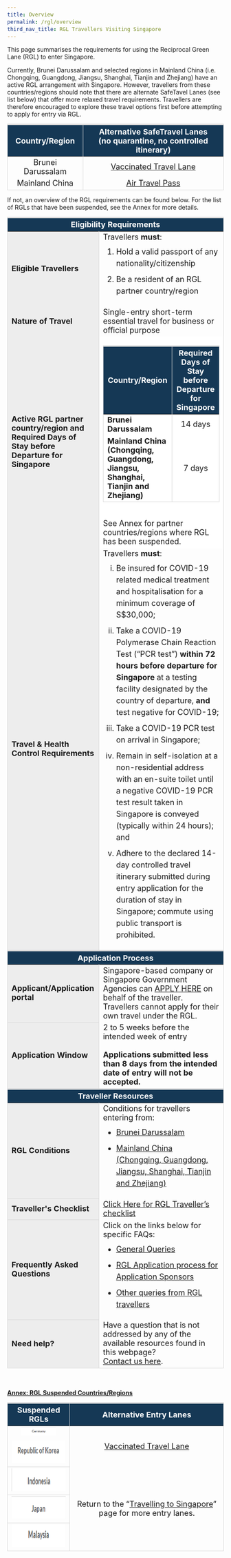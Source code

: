 ```yaml
---
title: Overview
permalink: /rgl/overview
third_nav_title: RGL Travellers Visiting Singapore
---
```

This page summarises the requirements for using the Reciprocal Green Lane (RGL) to enter Singapore.

Currently, Brunei Darussalam and selected regions in Mainland China (i.e. Chongqing, Guangdong, Jiangsu, Shanghai, Tianjin and Zhejiang) have an active RGL arrangement with Singapore. However, travellers from these countries/regions should note that there are alternate SafeTavel Lanes (see list below) that offer more relaxed travel requirements. Travellers are therefore encouraged to explore these travel options first before attempting to apply for entry via RGL.

<table>
<thead>
<tr>
<th style="font-size:18px; border-top:3px solid #D8D8D8; border-left:1px solid #D8D8D8; border-right:1px solid #D8D8D8; background-color:#153855; color:white;text-align:center;"><b>Country/Region</b></th>
<th style="font-size:18px; border-top:3px solid #D8D8D8; border-left:1px solid #D8D8D8; border-right:1px solid #D8D8D8; background-color:#153855; color:white;text-align:center;"><b>Alternative SafeTravel Lanes</b><br> 
(no quarantine, no controlled itinerary)
</th>
</tr>
</thead>
<tbody>
<tr>
<td style="font-size:18px;border-left:1px solid #D8D8D8; border-right:1px solid #D8D8D8;text-align:center;vertical-align:middle;">Brunei Darussalam 
</td>
<td style="font-size:18px;border-left:1px solid #D8D8D8; border-right:1px solid #D8D8D8;text-align:center;vertical-align:middle;"><a href="/vtl/requirements-and-process">Vaccinated Travel Lane</a>
</td>
</tr>
<tr>
<td style="font-size:18px;border-left:1px solid #D8D8D8; border-right:1px solid #D8D8D8;border-bottom:1px solid #D8D8D8;text-align:center;vertical-align:middle;">Mainland China 
</td>
<td style="font-size:18px;border-left:1px solid #D8D8D8; border-right:1px solid #D8D8D8; border-bottom:1px solid #D8D8D8;text-align:center;vertical-align:middle;"><a href="/atp/overview">Air Travel Pass</a>
</td>
</tr>
</tbody>
</table>

If not, an overview of the RGL requirements can be found below. For the list of RGLs that have been suspended, see the Annex for more details.

<table>
<thead>
<tr>
<th colspan="2" style="font-size:18px; border-top:3px solid #D8D8D8; border-left:1px solid #D8D8D8; border-right:1px solid #D8D8D8; background-color:#153855; color:white;text-align:center;"><b>Eligibility Requirements</b></th>
</tr>
</thead>
<tbody>
   <tr>
    <td style="font-size:18px;border-left:1px solid #D8D8D8; border-right:1px solid #D8D8D8; background-color:#EDEDED;"><b>Eligible Travellers</b></td>
    <td style="font-size:18px;border-right:1px solid #D8D8D8;">Travellers <b>must</b>:
	<ol style="margin-top:0px; list-style-type: decimal;">
	<li style="font-size:18px; margin-top:10px; margin-bottom:0px; line-height:1.5;">Hold a valid passport of any nationality/citizenship</li>
	<li style="font-size:18px; margin-top:10px; margin-bottom:0px; line-height:1.5;">Be a resident of an RGL partner country/region</li>
	</ol>
	</td>
 </tr>
   <tr>
    <td style="font-size:18px;border-left:1px solid #D8D8D8; border-right:1px solid #D8D8D8; background-color:#EDEDED;"><b>Nature of Travel</b></td>
    <td style="font-size:18px;border-right:1px solid #D8D8D8; vertical-align:middle;">Single-entry short-term essential travel for business or official purpose</td>
	</tr>
	<tr>
	    <td style="font-size:18px;border-left:1px solid #D8D8D8; border-right:1px solid #D8D8D8; background-color:#EDEDED;"><b>Active RGL partner country/region and Required Days of Stay before Departure for Singapore</b></td>
	<td style="font-size:18px;border-left:1px solid #D8D8D8; border-right:1px solid #D8D8D8; background-color:#FFFFFF;">	
<table>
<thead>
<tr>
<th style="font-size:18px; border-top:3px solid #D8D8D8; border-left:1px solid #D8D8D8; border-right:1px solid #D8D8D8; background-color:#153855; color:white;text-align:center;vertical-align:middle;"><b>Country/Region</b></th>
<th style="font-size:18px; border-top:3px solid #D8D8D8; border-left:1px solid #D8D8D8; border-right:1px solid #D8D8D8; background-color:#153855; color:white;text-align:center;vertical-align:middle; margin-bottom:10px;"><b>Required Days of Stay before Departure for Singapore</b>
</th>
</tr>
</thead>
<tbody>
<tr>
<td style="font-size:18px;border-left:1px solid #D8D8D8; border-right:1px solid #D8D8D8; text-align:left;vertical-align:middle;"><b>Brunei Darussalam</b> 
</td>
<td style="font-size:18px;border-left:1px solid #D8D8D8; border-right:1px solid #D8D8D8; text-align:center;vertical-align:middle;">14 days
</td>
</tr>
<tr>
<td style="font-size:18px;border-left:1px solid #D8D8D8; border-right:1px solid #D8D8D8;border-bottom:1px solid #D8D8D8; text-align:left;vertical-align:middle;"><b>Mainland China (Chongqing, Guangdong, Jiangsu, Shanghai, Tianjin and Zhejiang)</b>
</td>
<td style="font-size:18px;border-left:1px solid #D8D8D8; border-right:1px solid #D8D8D8; border-bottom:1px solid #D8D8D8; text-align:center; vertical-align:middle;">7 days
</td>
</tr>
</tbody>
</table><br>
See Annex for partner countries/regions where RGL has been suspended.
</td>
 </tr>
  <tr>
    <td style="font-size:18px;border-left:1px solid #D8D8D8; border-right:1px solid #D8D8D8; background-color:#EDEDED;"><b>Travel & Health Control Requirements</b></td>
    <td style="font-size:18px;border-right:1px solid #D8D8D8;">Travellers <b>must</b>:
	<ol style="margin-top:0px; list-style-type: lower-roman;">
	<li style="font-size:18px; margin-top:10px; margin-bottom:0px; line-height:1.5;">Be insured for COVID-19 related medical treatment and hospitalisation for a minimum coverage of S$30,000;</li>
	<li style="font-size:18px; margin-top:10px; margin-bottom:0px; line-height:1.5;">Take a COVID-19 Polymerase Chain Reaction Test (“PCR test”) <b>within 72 hours before departure for Singapore</b> at a testing facility designated by the country of departure, <b>and</b> test negative for COVID-19;</li>
		<li style="font-size:18px; margin-top:10px; margin-bottom:0px; line-height:1.5;">Take a COVID-19 PCR test on arrival in Singapore;</li>
			<li style="font-size:18px; margin-top:10px; margin-bottom:0px; line-height:1.5;">Remain in self-isolation at a non-residential address with an en-suite toilet until a negative COVID-19 PCR test result taken in Singapore is conveyed (typically within 24 hours); and</li>
				<li style="font-size:18px; margin-top:10px; margin-bottom:0px; line-height:1.5;">Adhere to the declared 14-day controlled travel itinerary submitted during entry application for the duration of stay in Singapore; commute using public transport is prohibited.</li>
	</ol>
	</td>
 </tr>
	</tbody>
<thead>
<tr>
<th colspan="2" style="font-size:18px;border-top:3px solid #D8D8D8; border-left:1px solid #D8D8D8; border-right:1px solid #D8D8D8; background-color:#153855; color:white; text-align:center;"><b>Application Process</b></th>
</tr>
</thead>
<tbody>
<tr>
<td style="font-size:18px;border-left:1px solid #D8D8D8;border-bottom:1px solid #D8D8D8; border-right:1px solid #D8D8D8; background-color:#EDEDED;"><b>Applicant/Application portal</b></td>
<td style="font-size:18px;border-right:1px solid #D8D8D8; vertical-align:middle;">Singapore-based company or Singapore Government Agencies can <a href="https://go.gov.sg/vtl-portal" target="_blank">APPLY HERE</a> on behalf of the traveller. Travellers cannot apply for their own travel under the RGL.</td>
</tr>
<tr>
<td style="font-size:18px;border-left:1px solid #D8D8D8;border-bottom:1px solid #D8D8D8; border-right:1px solid #D8D8D8; background-color:#EDEDED;"><b>Application Window</b></td>
<td style="font-size:18px;border-right:1px solid #D8D8D8; vertical-align:middle;">2 to 5 weeks before the intended week of entry<br><br>
<b>Applications submitted less than 8 days from the intended date of entry will not be accepted.</b>
</td>
</tr>
</tbody>
<thead>
<tr>
<th colspan="2" style="font-size:18px;border-top:3px solid #D8D8D8; border-left:1px solid #D8D8D8; border-right:1px solid #D8D8D8; background-color:#153855; color:white; text-align:center;"><b>Traveller Resources</b></th>
</tr>
</thead>
<tbody>
	<tr>
<td style="font-size:18px;border-left:1px solid #D8D8D8;border-bottom:1px solid #D8D8D8; border-right:1px solid #D8D8D8; background-color:#EDEDED;"><b>RGL Conditions</b></td>
<td style="font-size:18px;border-right:1px solid #D8D8D8;">Conditions for travellers entering from:
<ol style="margin-top:0px; list-style-type: disc;">
<li style="font-size:18px; margin-top:10px; margin-bottom:0px; line-height:1.5;"><a href="/brunei/rgl/terms-and-conditions" target="_blank">Brunei Darussalam</a></li>
<li style="font-size:18px; margin-top:10px; margin-bottom:0px; line-height:1.5;"><a href="/china/rgl/terms-and-conditions" target="_blank">Mainland China (Chongqing, Guangdong, Jiangsu, Shanghai, Tianjin and Zhejiang)</a></li> 
</ol>
 </td>
</tr>
		<tr>
<td style="font-size:18px;border-left:1px solid #D8D8D8;border-bottom:1px solid #D8D8D8; border-right:1px solid #D8D8D8; background-color:#EDEDED;"><b>Traveller's Checklist</b></td>
<td style="font-size:18px;border-right:1px solid #D8D8D8;"><a href="/rgl/travel-checklist" target="_blank">Click Here for RGL Traveller’s checklist</a></td>
</tr>
<tr>
<td style="font-size:18px;border-left:1px solid #D8D8D8;border-bottom:1px solid #D8D8D8; border-right:1px solid #D8D8D8; background-color:#EDEDED;"><b>Frequently Asked Questions</b></td>
<td style="font-size:18px;border-right:1px solid #D8D8D8;">Click on the links below for specific FAQs:
<ul style="margin-top:0px; list-style-type: disc;">
<li style="font-size:18px; margin-top:10px; margin-bottom:0px; line-height:1.5;"><a href="/rgl/faq#General">General Queries</a></li>
<li style="font-size:18px; margin-top:10px; margin-bottom:0px; line-height:1.5;"><a href="/rgl/faq#Applicationprocess">RGL Application process for Application Sponsors</a></li>
<li style="font-size:18px; margin-top:10px; margin-bottom:0px; line-height:1.5;"><a href="/rgl/faq">Other queries from RGL travellers</a></li>
</ul>
 </td>
</tr>
<tr>
<td style="font-size:18px;border-left:1px solid #D8D8D8;border-bottom:1px solid #D8D8D8; border-right:1px solid #D8D8D8; background-color:#EDEDED;"><b>Need help?</b></td>
<td style="font-size:18px;border-right:1px solid #D8D8D8; border-bottom:1px solid #D8D8D8;">Have a question that is not addressed by any of the available resources found in this webpage?<br/><a href="https://go.gov.sg/sto-enquiry">Contact us here</a>.
 </td>
</tr>
</tbody>
</table>
<br><br>
<u><b>Annex: RGL Suspended Countries/Regions</b></u>
<table>
<thead>
<tr>
<th style="font-size:18px; border-top:3px solid #D8D8D8; border-left:1px solid #D8D8D8; border-right:1px solid #D8D8D8; background-color:#153855; color:white;text-align:center;"><b>Suspended RGLs</b></th>
<th style="font-size:18px; border-top:3px solid #D8D8D8; border-left:1px solid #D8D8D8; border-right:1px solid #D8D8D8; background-color:#153855; color:white;text-align:center;"><b>Alternative Entry Lanes</b>
</th>
</tr>
</thead>
<tbody>
<tr>
<td style="font-size:18px;border-left:1px solid #D8D8D8; border-right:1px solid #D8D8D8;text-align:center;vertical-align:middle;"><img src="/images/Germany.png" width="80" height="20">
</td>
<td rowspan="2" style="font-size:18px;border-left:1px solid #D8D8D8; border-right:1px solid #D8D8D8;text-align:center;vertical-align:middle;"><a href="">Vaccinated Travel Lane</a>
</td>
</tr>
<tr>
<td style="font-size:18px;border-left:1px solid #D8D8D8; border-right:1px solid #D8D8D8;border-bottom:1px solid #D8D8D8;text-align:center;vertical-align:middle;"><img src="/images/ROK.png" width="147" height="53">
</td>
</tr>
<tr>
<td style="font-size:18px;border-left:1px solid #D8D8D8; border-right:1px solid #D8D8D8;border-bottom:1px solid #D8D8D8;text-align:center;vertical-align:middle;"><img src="/images/Indonesia.png" width="147" height="53"></td>
<td rowspan="3" style="font-size:18px;border-left:1px solid #D8D8D8; border-right:1px solid #D8D8D8;border-bottom:1px solid #D8D8D8;text-align:center;vertical-align:middle;">Return to the “<a href="/arriving/overview">Travelling to Singapore</a>” page for more entry lanes.</td>
</tr>
<tr>
<td style="font-size:18px;border-left:1px solid #D8D8D8; border-right:1px solid #D8D8D8;border-bottom:1px solid #D8D8D8;text-align:center;vertical-align:middle;"><img src="/images/Japan.png" width="147" height="53"></td>
</tr>
<tr>
<td style="font-size:18px;border-left:1px solid #D8D8D8; border-right:1px solid #D8D8D8;border-bottom:1px solid #D8D8D8;text-align:center;vertical-align:middle;"><img src="/images/Malaysia.png" width="147" height="53"></td>
</tr>
</tbody>
</table>